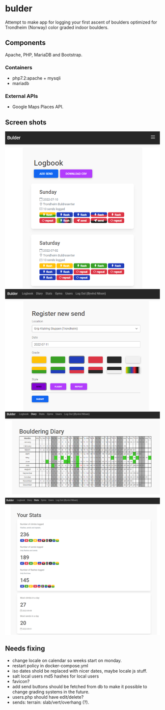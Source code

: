 # bulder
Attempt to make app for logging your first ascent of boulders optimized for Trondheim (Norway) color graded indoor boulders.

## Components
Apache, PHP, MariaDB and Bootstrap.

### Containers
* php7.2:apache + mysqli
* mariadb

### External APIs
* Google Maps Places API.

## Screen shots
 ![Logbook](bulder1.png)
 ![Register new send](bulder2.png)
 ![Diary](bulder3.png)
 ![Stats](bulder4.png)

## Needs fixing
* change locale on calendar so weeks start on monday.
* restart policy in docker-compose.yml
* iso dates shold be replaced with nicer dates, maybe locale js stuff.
* salt local users md5 hashes for local users
* favicon?
* add send buttons should be fetched from db to make it possible to change grading systems in the future.
* users.php should have edit/delete?
* sends: terrain: slab/vert/overhang (?).
